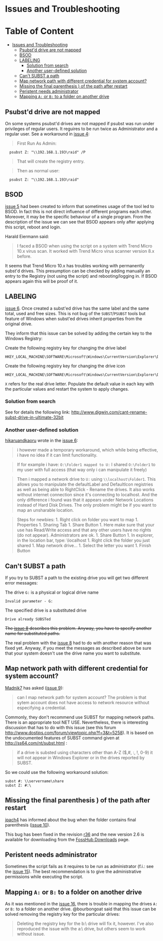# Issues and Troubleshooting

<!-- md-toc-begin -->
# Table of Content
* [Issues and Troubleshooting](#issues-and-troubleshooting)
  * [Psubst'd drive are not mapped](#psubstd-drive-are-not-mapped)
  * [BSOD](#bsod)
  * [LABELING](#labeling)
    * [Solution from search](#solution-from-search)
    * [Another user-defined solution](#another-user-defined-solution)
  * [Can't SUBST a path](#cant-subst-a-path)
  * [Map network path with different credential for system account?](#map-network-path-with-different-credential-for-system-account)
  * [Missing the final parenthesis ) of the path after restart](#missing-the-final-parenthesis--of-the-path-after-restart)
  * [Peristent needs administrator](#peristent-needs-administrator)
  * [Mapping `A:` or `B:` to a folder on another drive](#mapping-a-or-b-to-a-folder-on-another-drive)
<!-- md-toc-end -->

## Psubst'd drive are not mapped ##

On some systems psubst'd drives are not mapped if psubst was run under privileges of regular users. It reguires to be run twice as Administrator and a regular user. See a workaround in [issue 4](https://code.google.com/p/psubst/issues/detail?id=4):

> First Run As Admin:
```
  psubst Z: "\\192.168.1.193\raid" /P
```
> That will create the registry entry.

> Then as normal user:
```
  psubst Z: "\\192.168.1.193\raid"
```

## BSOD ##

[issue 5](https://code.google.com/p/psubst/issues/detail?id=5) had been created to inform that sometimes usage of the tool led to BSOD. In fact this is not direct influence of different programs each other. Moreover, it may be the specific behaviour of a single program. From the description of the issue we can see that BSOD appears only after applying this script, reboot and login.

Harald Eiermann said:
> I faced a BSOD when using the script on a system with Trend Micro 10.x virus scan. It worked with Trend Micro virus scanner version 8.x before.

It seems that Trend Micro 10.x has troubles working with permanently subst'd drives. This presumption can be checked by adding manually an entry to the Registry (not using the script) and rebooting/logging in. If BSOD appears again this will be proof of it.

## LABELING ##

[issue 6](https://code.google.com/p/psubst/issues/detail?id=6). Once created a subst'ed drive has the same label and the same total, used and free sizes. This is not bug of the `SUBST`/`PSUBST` tools but feature of Windows when subst'ed drives inherit properties from the original drive.

They inform that this issue can be solved by adding the certain key to the Windows Registry:

Create the following registry key for changing the drive label
```
HKEY_LOCAL_MACHINE\SOFTWARE\Microsoft\Windows\CurrentVersion\Explorer\DriveIcons\X\DefaultLabel 
```

Create the following registry key for changing the drive icon
```
HKEY_LOCAL_MACHINE\SOFTWARE\Microsoft\Windows\CurrentVersion\Explorer\DriveIcons\X\DefaultIcon 
```

`X` refers for the real drive letter. Populate the default value in each key with the particular values and restart the system to apply changes.

### Solution from search ###
See for details the following link: http://www.digwin.com/cant-rename-subst-drive-in-ultimate-32bit

### Another user-defined solution ###
[hikaruandkaoru](http://code.google.com/u/116624949029883137816/) wrote in the [issue 6](https://code.google.com/p/psubst/issues/detail?id=6):

> i however made a temporary workaround, which while being effective, i have no idea if it can limit functionality.

> If for example i have: `O:\Folder1 mapped to U:` I shared `O:\Folder1` to my user with full access (that way only i can manipulate it freely)

> Then i mapped a network drive to `U:` using `\\localhost\Folder1`. This allows you to manipulate the defaultLabel and DefaultIcon registries as well as being able to RightClick - Rename the drives. It also works without internet connection since it's connecting to localhost. And the only difference i found was that it appears under Network Locations instead of Hard Disk Drives. The only problem might be if you want to map an unsharable location.

> Steps for newbies:
    1. Right click on folder you want to map
    1. Properties
    1. Sharing Tab
    1. Share Button
    1. Here make sure that your use has Read/Write access and that any other users have no rights (do not appear). Administrators are ok.
    1. Share Button
    1. In explorer, in the location bar, type: \\localhost
    1. Right click the folder you just shared
    1. Map network drive...
    1. Select the letter you want
    1. Finish Button

## Can't SUBST a path ##
If you try to SUBST a path to the existing drive you will get two different error messages:

The drive `G:` is a physical or logical drive name
```
Invalid parameter - G:
```

The specified drive is a substituted drive
```
Drive already SUBSTed
```

~~The [issue 8](https://code.google.com/p/psubst/issues/detail?id=8) describes this problem. Anyway, you have to specify another name for substituted paths.~~

The real problem with the [issue 8](https://code.google.com/p/psubst/issues/detail?id=8) had to do with another reason that was fixed yet. Anyway, if you meet the messages as described above be sure that your system doesn't use the drive name you want to substitute.

## Map network path with different credential for system account? ##

[Madnik7](http://code.google.com/u/Madnik7@gmail.com/) has asked ([issue 9](https://code.google.com/p/psubst/issues/detail?id=9)):
> can I map network path for system account? The problem is that sytem account does not have access to network resource without especifying a credential.

Commonly, they don't recommend use SUBST for mapping network paths. There is an appropriate tool NET USE. Nevertheless, there is interesting discussion that has to do with this issue (see this forum http://www.dostips.com/forum/viewtopic.php?f=3&t=5258). It is based on the undocumented features of SUBST command given at http://ss64.com/nt/subst.html :

> if a drive is substed using characters other than A-Z ($,#, :, !, 0-9) it will not appear in Windows Explorer or in the drives reported by SUBST.

So we could use the following workaround solution:
```
subst #: \\servername\share
subst Z: #:\
```

## Missing the final parenthesis ) of the path after restart ##

[jpach4](https://code.google.com/u/110168451143980461231/) has informed about the bug when the folder contains final parenthesis ([issue 10](https://code.google.com/p/psubst/issues/detail?id=10)).

This bug has been fixed in the revision [r36](https://code.google.com/p/psubst/source/detail?r=36) and the new version 2.6 is available for downloading from the [FossHub Downloads](http://code.fosshub.com/psubst/downloads) page.

## Peristent needs administrator

Sometimes the script fails as it requires to be run as administrator (f.i.: see the [issue 15](https://github.com/ildar-shaimordanov/psubst/issues/15)). The best recommendation is to give the administrative permissions while executing the script.

## Mapping `A:` or `B:` to a folder on another drive

As it was mentioned in the [issue 16](https://github.com/ildar-shaimordanov/psubst/issues/16), there is trouble in mapping the drives `A:` or `B:` to a folder on another drive. @bourbongoat said that this issue can be solved removing the registry key for the particular drives:

> Deleting the registry key for the b:\ drive will fix it, however. I've also reproduced the issue with the a:\ drive, but others seem to work without issue.

